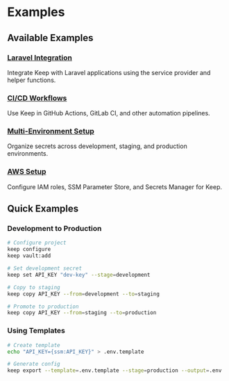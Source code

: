 # Examples

## Available Examples

### [Laravel Integration](./laravel)
Integrate Keep with Laravel applications using the service provider and helper functions.

### [CI/CD Workflows](./ci-cd)
Use Keep in GitHub Actions, GitLab CI, and other automation pipelines.

### [Multi-Environment Setup](./multi-environment)
Organize secrets across development, staging, and production environments.

### [AWS Setup](./aws-setup)
Configure IAM roles, SSM Parameter Store, and Secrets Manager for Keep.

## Quick Examples

### Development to Production
```bash
# Configure project
keep configure
keep vault:add

# Set development secret
keep set API_KEY "dev-key" --stage=development

# Copy to staging
keep copy API_KEY --from=development --to=staging

# Promote to production
keep copy API_KEY --from=staging --to=production
```

### Using Templates
```bash
# Create template
echo "API_KEY={ssm:API_KEY}" > .env.template

# Generate config
keep export --template=.env.template --stage=production --output=.env
```